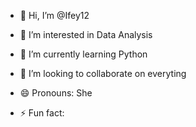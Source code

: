 - 👋 Hi, I’m @Ifey12
- 👀 I’m interested in Data Analysis
- 🌱 I’m currently learning Python
- 💞️ I’m looking to collaborate on everyting

- 😄 Pronouns: She
- ⚡ Fun fact: 

<!---
Ifey12/Ifey12 is a ✨ special ✨ repository because its `README.md` (this file) appears on your GitHub profile.
You can click the Preview link to take a look at your changes.
--->
